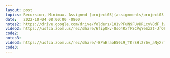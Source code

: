 ```yaml
---
layout: post
topics: Recursion, Minimax. Assigned [project03](assignments/project03.html) due 10/12
date:   2022-10-04 08:00:00 -0800
notes2: https://drive.google.com/drive/folders/101vPFuN9FUyDRLcyV8dF_iwteabMVgCF
video2: https://usfca.zoom.us/rec/share/6fipOkv-8so4RxfFSCVqYeSz2t-JrQ6QTsG3pniBeTDMtUHIICtRyCu1mxCo7Se0.gS2CAvFESJdDPozf
code2: 
notes3: 
video3: https://usfca.zoom.us/rec/share/-BPnEraoE50L9_TKrSHl2r6v_aNyXrfDPd3hmcNObGy6gcRvOPs2dy5w29NZouJY.-k_wcJxVm_Wt08Li
code3: 
---
```

